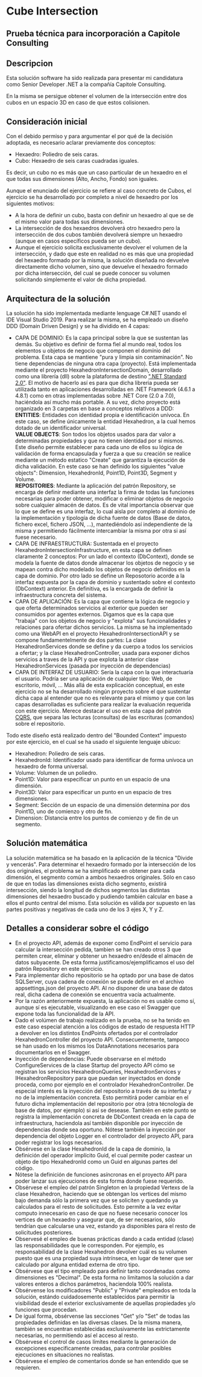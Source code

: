 # Cube Intersection
## Prueba técnica para incorporación a Capitole Consulting

## Descripcion

Esta solución software ha sido realizada para presentar mi candidatura como Senior Developer .NET a la compañía Capitole Consulting.

En la misma se persigue obtener el volumen de la intersección entre dos cubos en un espacio 3D en caso de que estos colisionen.

## Consideración inicial

Con el debido permiso y para argumentar el por qué de la decisión adoptada, es necesario aclarar previamente dos conceptos:

- Hexaedro: Poliedro de seis caras.
- Cubo: Hexaedro de seis caras cuadradas iguales.

Es decir, un cubo no es más que un caso particular de un hexaedro en el que todas sus dimensiones (Alto, Ancho, Fondo) son iguales.

Aunque el enunciado del ejercicio se refiere al caso concreto de Cubos, el ejercicio se ha desarrollado por completo a nivel de hexaedro por los siguientes motivos:

- A la hora de definir un cubo, basta con definir un hexaedro al que se de el mismo valor para todas sus dimensiones.
- La intersección de dos hexaedros devolverá otro hexaedro pero la intersección de dos cubos también devolverá siempre un hexaedro (aunque en casos específicos pueda ser un cubo).
- Aunque el ejercicio solicita exclusivamente devolver el volumen de la intersección, y dado que este en realidad no es más que una propiedad del hexaedro formado por la misma, la solución diseñada no devuelve directamente dicho volumen, sino que devuelve el hexaedro formado por dicha intersección, del cual se puede conocer su volumen solicitando simplemente el valor de dicha propiedad.

## Arquitectura de la solución

La solución ha sido implementada mediante lenguage C#.NET usando el IDE Visual Studio 2019. Para realizar la misma, se ha empleado un diseño DDD (Domain Driven Design) y se ha dividido en 4 capas:

- CAPA DE DOMINIO:
	Es la capa principal sobre la que se sustentan las demás. Su objetivo es definir de forma fiel al mundo real, todos los elementos u objetos de negocio que componen el domínio del problema. Esta capa se mantiene "pura y limpia sin contaminación". No tiene dependencias de ninguna otra capa (proyecto).
	Está implementada mediante el proyecto HexahedronIntersectionDomain, desarrollado como una librería (dll) sobre la plataforma de destino [".NET Standard 2.0"](https://learn.microsoft.com/es-es/dotnet/standard/net-standard?tabs=net-standard-2-0). El motivo de hacerlo así es para que dicha libreria pueda ser utilizada tanto en aplicaciones desarrolladas en .NET Framework (4.6.1 a 4.8.1) como en otras implementadas sobre .NET Core (2.0 a 7.0), haciéndola así mucho más portable.
	A su vez, dicho proyecto está organizado en 3 carpetas en base a conceptos relativos a DDD:  
		**ENTITIES**: Entidades con identidad propia e identificación unívoca. En este caso, se define únicamente la entidad Hexahedron, a la cual hemos dotado de un identificador universal.  
		**VALUE OBJECTS**: Son todos los objetos usados para dar valor a determinadas propiedades y que no tienen identidad por sí mismos. Este diseño permite establecer para cada uno de ellos su lógica de validación de forma encapsulada y fuerza a que su creación se realice mediante un método estatico "Create" que garantiza la ejecución de dicha validación. En este caso se han definido los siguientes "value objects": Dimension, HexahedronId, Point1D, Point3D, Segment y Volume.  
		**REPOSITORIES**: Mediante la aplicación del patrón Repository, se encarga de definir mediante una interfaz la firma de todas las funciones necesarias para poder obtener, modificar o eliminar objetos de negocio sobre cualquier almacén de datos. Es de vital importancia observar que lo que se define es una interfaz, lo cual aisla por completo al dominio de la implementación y tipología de dicha fuente de datos (Base de datos, fichero excel, fichero JSON, ...), mantediéndolo así independiente de la misma y permitiendo fácilmente intercambiar la misma por otra si así fuese necesario.
- CAPA DE INFRAESTRUCTURA:
	Sustentada en el proyecto HexahedronIntersectionInfrastructure, en esta capa se definen claramente 2 conceptos: Por un lado el contexto (DbContext), donde se modela la fuente de datos donde almacenar los objetos de negocio y se mapean contra dicho modelado los objetos de negocio definidos en la capa de dominio. Por otro lado se define un Reposotorio acorde a la interfaz expuesta por la capa de dominio y sustentado sobre el contexto (DbContext) anterior. En definitiva, es la encargada de definir la infraestructura concreta del sistema.
- CAPA DE APLICACIÓN: Es la capa que contiene la lógica de negocio y que oferta determinados servicios al exterior que pueden ser consumidos por agentes externos. Digamos que es la capa que "trabaja" con los objetos de negocio y "explota" sus funcionalidades y relaciones para ofertar dichos servicios. La misma se ha implementado como una WebAPI en el proyecto HexahedronIntersectionAPI y se compone fundamentelmente de dos partes: La clase HexahedronServices donde se define y da cuerpo a todos los servicios a ofertar; y la clase HexahedronController, usada para exponer dichos servicios a traves de la API y que explota la anterior clase HexahedronServices (pasada por inyección de dependencias)
- CAPA DE INTERFAZ DE USUARIO: Sería la capa con la que interactuaría el usuario. Podría ser una aplicación de cualquier tipo: Web, de escritorio, móvil, ... Más allá de esta explicación conceptual, en este ejercicio no se ha desarrollado ningún proyecto sobre el que sustentar dicha capa al entender que no es relevante para el mismo y que con las capas desarrolladas es suficiente para realizar la evaluación requerida con este ejercicio. Merece destacar el uso en esta capa del patrón [CQRS](https://learn.microsoft.com/es-es/dotnet/architecture/microservices/microservice-ddd-cqrs-patterns/apply-simplified-microservice-cqrs-ddd-patterns), que separa las lecturas (consultas) de las escrituras (comandos) sobre el repositorio.

Todo este diseño está realizado dentro del "Bounded Context" impuesto por este ejercicio, en el cual se ha usado el siguiente lenguaje ubicuo:

- Hexahedron: Poliedro de seis caras.
- HexahedronId: Identificador usado para identificar de forma unívoca un hexaedro de forma universal.
- Volume: Volumen de un poliedro.
- Point1D: Valor para especificar un punto en un espacio de una dimensión.
- Point3D: Valor para especificar un punto en un espacio de tres dimensiones.
- Segment: Sección de un espacio de una dimensión determina por dos Point1D, uno de comienzo y otro de fin.
- Dimension: Distancia entre los puntos de comienzo y de fin de un segmento.

## Solución matemática

La solución matemática se ha basado en la aplicación de la técnica "Divide y vencerás". Para determinar el hexaedro formado por la intersección de los dos originales, el problema se ha simplificado en obtener para cada dimensión, el segmento común a ambos hexaedros originales. Sólo en caso de que en todas las dimensiones exista dicho segmento, existirá intersección, siendo la longitud de dichos segmentos las distintas dimensiones del hexaedro buscado y pudiendo también calcular en base a ellos el punto central del mismo. Esta solución es válida por supuesto en las partes positivas y negativas de cada uno de los 3 ejes X, Y y Z.

## Detalles a considerar sobre el código

- En el proyecto API, además de exponer como EndPoint el servicio para calcular la intersección pedida, tambien se han creado otros 3 que permiten crear, eliminar y obtener un hexaedro en/desde el almacén de datos subyacente. De esta forma justificamos/ejemplificamos el uso del patrón Repository en este ejercicio.
- Para implementar dicho repositorio se ha optado por una base de datos SQLServer, cuya cadena de conexión se puede definir en el archivo appsettings.json del proyecto API. Al no disponer de una base de datos real, dicha cadena de conexión se encuentra vacía actualmente.
- Por la razón anteriormente expuesta, la aplicación no es usable como sí, aunque sí es ejecutable, visualizando en ese caso el Swagger que expone toda las funcionalidad de la API.
- Dado el volúmen de trabajo realizado en la prueba, no se ha tenido en este caso especial atención a los códigos de estado de respuesta HTTP a devolver en los distintos EndPoints ofertados por el controlador HexahedronController del proyecto API. Consecuentemente, tampoco se han usado en los mismos los DataAnnotations necesarios para documentarlos en el Swagger.
- Inyección de dependencias: Puede observarse en el método ConfigureServices de la clase Startup del proyecto API cómo se registran los servicios HexahedronQueries, HexahedronServices y IHexahedronRepository para que puedan ser inyectados en donde proceda, como por ejemplo en el controlador HexahedronController. De especial interés es la inyección del repositorio a través de su interfaz y no de la implementación concreta. Esto permitirá poder cambiar en el futuro dicha implementación del repositorio por otra (otra técnología de base de datos, por ejemplo) si así se desease. También en este punto se registra la implementación concreta de DbContext creada en la capa de infraestructura, haciendola así también disponible por inyección de dependencias donde sea oportuno. Nótese también la inyección por dependencia del objeto Logger en el controlador del proyecto API, para poder registrar los logs necesarios.
- Obsérvese en la clase HexahedronId de la capa de dominio, la definición del operador implícito Guid, el cual permite poder castear un objeto de tipo HexahedronId como un Guid en algunas partes del código.
- Nótese la definición de funciones asíncronas en el proyecto API para poder lanzar sus ejecuciones de esta forma donde fuese requerido.
- Obsérvese el empleo del patrón Singleton en la propiedad Vertexs de la clase Hexahedron, haciendo que se obtengan los vertices del mismo bajo demanda sólo la primera vez que se soliciten y quedando ya calculados para el resto de solicitudes. Esto permite a la vez evitar computo innecesario en caso de que no fuese necesario conocer los vertices de un hexaedro y asegurar que, de ser necesarios, sólo tendrían que calcularse una vez, estando ya disponibles para el resto de solicitudes posteriores.
- Observesé el empleo de buenas prácticas dando a cada entidad (clase) las responsabilidades que le corresponden. Por ejemplo, es responsabilidad de la clase Hexahedron devolver cuál es su volumen puesto que es una propiedad suya intrínseca, en lugar de tener que ser calculado por alguna entidad externa de otro tipo.
- Obsérvese que el tipo empleado para definir tanto coordenadas como dimensiones es "Decimal". De esta forma no limitamos la solución a dar valores enteros a dichos parámetros, haciendola 100% realista.
- Obsérvense los modificadores "Public" y "Private" empleados en toda la solución, estándo cuidadosemente establecidos para permitir la visibilidad desde el exterior exclusivamente de aquellas propiedades y/o funciones que procedan.
- De igual forma, obsérvense las secciones "Get" y/o "Set" de todas las propiedades definidas en las diversas clases. De la misma manera, también se encuentran establecidas exclusivamente las extrictamente necesarias, no permitiendo así el acceso al resto.
- Obsérvese el control de casos límites mediante la generación de excepciones especificamente creadas, para controlar posibles ejecuciones en situaciones no realistas.
- Obsérvese el empleo de comentarios donde se han entendido que se requieren.
